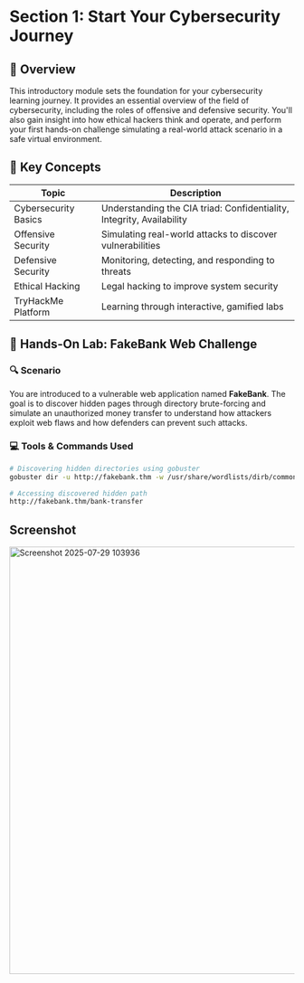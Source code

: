 # Section 1: Start Your Cybersecurity Journey

## 🧭 Overview

This introductory module sets the foundation for your cybersecurity learning journey. It provides an essential overview of the field of cybersecurity, including the roles of offensive and defensive security. You'll also gain insight into how ethical hackers think and operate, and perform your first hands-on challenge simulating a real-world attack scenario in a safe virtual environment.

## 📌 Key Concepts

| Topic               | Description |
|---------------------|-------------|
| Cybersecurity Basics| Understanding the CIA triad: Confidentiality, Integrity, Availability |
| Offensive Security  | Simulating real-world attacks to discover vulnerabilities |
| Defensive Security  | Monitoring, detecting, and responding to threats |
| Ethical Hacking     | Legal hacking to improve system security |
| TryHackMe Platform  | Learning through interactive, gamified labs |

## 🧪 Hands-On Lab: FakeBank Web Challenge

### 🔍 Scenario

You are introduced to a vulnerable web application named **FakeBank**. The goal is to discover hidden pages through directory brute-forcing and simulate an unauthorized money transfer to understand how attackers exploit web flaws and how defenders can prevent such attacks.

### 💻 Tools & Commands Used

```bash
# Discovering hidden directories using gobuster
gobuster dir -u http://fakebank.thm -w /usr/share/wordlists/dirb/common.txt

# Accessing discovered hidden path
http://fakebank.thm/bank-transfer
```

## Screenshot

<img width="1709" height="756" alt="Screenshot 2025-07-29 103936" src="https://github.com/user-attachments/assets/d6712dc5-a502-43cc-b19c-a4455a6ef95e" />

